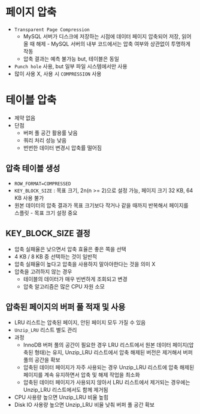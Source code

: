 # 페이지 압축
- `Transparent Page Compression`
  - MySQL 서버가 디스크에 저장하는 시점에 데이터 페이지 압축되어 저장, 읽어올 때 해제 - MySQL 서버의 내부 코드에서는 압축 여부와 상관없이 투명하게 작동
  - 압축 결과는 예측 불가능 but, 테이블은 동일
- `Punch hole` 사용, but 일부 파일 시스템에서만 사용
- 많이 사용 X, 사용 시 `COMPRESSION` 사용

# 테이블 압축
- 제약 없음
- 단점
  - 버퍼 풀 공간 활용률 낮음
  - 쿼리 처리 성능 낮음
  - 번번한 데이터 변경시 압축률 떨어짐
## 압축 테이블 생성
- `ROW_FORMAT=COMPRESSED`
- `KEY_BLOCK_SIZE` : 목표 크기, 2n(n >= 2)으로 설정 가능, 페이지 크기 32 KB, 64 KB 사용 불가
- 원본 데이터의 압축 결과가 목표 크기보다 작거나 같을 때까지 반복해서 페이지를 스플릿 - 목표 크기 설정 중요
## KEY_BLOCK_SIZE 결정
- 압축 실패율은 낮으면서 압축 효율은 좋은 쪽을 선택
- 4 KB / 8 KB 중 선택하는 것이 일반적
- 압축 실패율이 높다고 압축을 사용하지 말아야한다는 것을 의미 X
- 압축을 고려하지 않는 경우
  - 테이블의 데이터가 매우 빈번하게 조회되고 변경
  - 압축 알고리즘은 많은 CPU 자원 소모
## 압축된 페이지의 버퍼 풀 적재 및 사용
- LRU 리스트는 압축된 페이지, 안된 페이지 모두 가질 수 있음
- `Unzip_LRU` 리스트 별도 관리
- 과정
  - InnoDB 버퍼 풀의 공간이 필요한 경우 LRU 리스트에서 원본 데이터 페이지(압축된 형태)는 유지, Unzip_LRU 리스트에서 압축 해제된 버전은 제거해서 버퍼 풀의 공간을 확보
  - 압축된 데이터 페이지가 자주 사용되는 경우 Unzip_LRU 리스트에 압축 해제된 페이지를 계속 유지하면서 압축 및 해제 작업을 최소화
  - 압축된 데이터 페이지가 사용되지 않아서 LRU 리스트에서 제거되는 경우에는 Unzip_LRU 리스트에서도 함께 제거됨
- CPU 사용량 높으면 Unzip_LRU 비율 높힘
- Disk IO 사용량 높으면 Unzip_LRU 비율 낮춰 버퍼 풀 공간 확보
